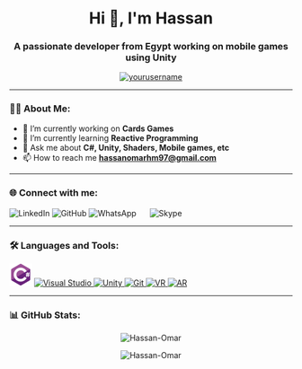 <h1 align="center">Hi 👋, I'm Hassan</h1>
<h3 align="center">A passionate developer from Egypt working on mobile games using Unity</h3>

<p align="center">
  <a href="https://www.linkedin.com/in/hassan-omar-hassan/" target="blank">
    <img src="https://img.shields.io/badge/Follow_Me-LinkedIn-blue" alt="yourusername" />
  </a>
</p>

---

### 🧑‍💻 About Me:
- 🔭 I’m currently working on **Cards Games**
- 🌱 I’m currently learning **Reactive Programming** 
- 💬 Ask me about **C#, Unity, Shaders, Mobile games, etc**
- 📫 How to reach me **hassanomarhm97@gmail.com** 

---

### 🌐 Connect with me:
<p align="left">
  <a href="https://www.linkedin.com/in/hassan-omar-hassan/" target="blank" style="text-decoration: none; outline: none; border: none;">
    <img align="center" src="https://cdn-icons-png.flaticon.com/512/3128/3128329.png" alt="LinkedIn" height="40" width="auto" />
  </a>
  <a href="https://github.com/Hassan-Omar" target="blank" style="text-decoration: none; outline: none; border: none;">
    <img align="center" src="https://cdn-icons-png.flaticon.com/512/733/733553.png" alt="GitHub" height="40" width="auto" />
  </a> 
  <!-- WhatsApp -->
  <a href="https://wa.me/0201010948718" target="blank" style="margin-right: 20px; text-decoration: none; outline: none;">
    <img align="center" src="https://cdn-icons-png.flaticon.com/512/3670/3670051.png" alt="WhatsApp" height="40" width="auto" />
  </a>
  <!-- Skype -->
  <a href="skype:+201010948718?call" target="blank" style="text-decoration: none; outline: none;">
    <img align="center" src="https://cdn-icons-png.flaticon.com/512/1384/1384058.png" alt="Skype" height="40" width="auto" />
  </a>
</p>


---

### 🛠️ Languages and Tools:
<p align="left">
  <a href="https://learn.microsoft.com/en-us/dotnet/csharp/" target="_blank" style="text-decoration: none; outline: none; border: none;">
    <img src="https://raw.githubusercontent.com/devicons/devicon/master/icons/csharp/csharp-original.svg" alt="C#" width="40" height="40" />
  </a>
  
  <!-- Visual Studio -->
  <a href="https://visualstudio.microsoft.com/" target="_blank">
    <img src="https://cdn-icons-png.flaticon.com/512/906/906324.png" alt="Visual Studio" width="40" height="40" />
  </a>

  <a href="https://unity.com/" target="_blank">
    <img src="https://cdn.worldvectorlogo.com/logos/unity-69.svg" alt="Unity" width="40" height="40" />
  </a>

  <!-- Git -->
  <a href="https://git-scm.com/" target="_blank">
    <img src="https://img.icons8.com/?size=150&id=20906&format=png&color=000000" alt="Git" width="44" height="44" />
  </a>
  
  <!-- Virtual Reality -->
  <a href="https://unity.com/solutions/vr" target="_blank">
    <img src="https://cdn-icons-png.flaticon.com/512/5201/5201125.png" alt="VR" width="40" height="40" />
  </a>

  <!-- Augmented Reality -->
  <a href="https://unity.com/solutions/xr/ar" target="_blank">
    <img src="https://cdn-icons-png.flaticon.com/512/6357/6357953.png" alt="AR" width="40" height="40" />
  </a>
</p>

---

### 📊 GitHub Stats:
<p align="center">
  <img src="https://github-readme-stats.vercel.app/api?username=Hassan-Omar&show_icons=true&locale=en" alt="Hassan-Omar" />
</p>

<p align="center">
  <img src="https://github-readme-streak-stats.herokuapp.com/?user=Hassan-Omar&" alt="Hassan-Omar" />
</p>
